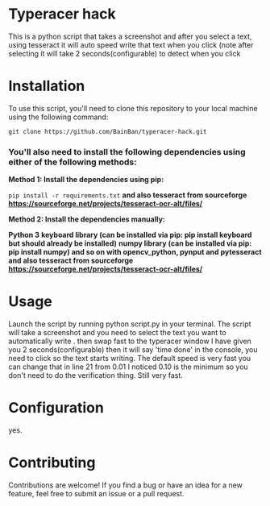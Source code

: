 # Typeracer hack
This is a python script that takes a screenshot and after you select a text, using tesseract it will auto speed write that text when you click (note after selecting it will take 2 seconds(configurable) to detect when you click
# Installation
To use this script, you'll need to clone this repository to your local machine using the following command:

```git clone https://github.com/BainBan/typeracer-hack.git```

### You'll also need to install the following dependencies using either of the following methods:

**Method 1: Install the dependencies using pip:**

```pip install -r requirements.txt```
**and also tesseract from sourceforge https://sourceforge.net/projects/tesseract-ocr-alt/files/**

**Method 2: Install the dependencies manually:**

**Python 3**
**keyboard library (can be installed via pip: pip install keyboard but should already be installed)**
**numpy library (can be installed via pip: pip install numpy) and so on with opencv_python, pynput and pytesseract and also tesseract from sourceforge https://sourceforge.net/projects/tesseract-ocr-alt/files/**
# Usage
Launch the script by running python script.py in your terminal.
The script will take a screenshot and you need to select the text you want to automatically write .
then swap fast to the typeracer window I have given you 2 seconds(configurable) then it will say 'time done' in the console, you need to click so the text starts writing. The default speed is very fast you can change that in line 21 from 0.01 I noticed 0.10 is the minimum so you don't need to do the verification thing. Still very fast.

# Configuration
yes.

# Contributing
Contributions are welcome! If you find a bug or have an idea for a new feature, feel free to submit an issue or a pull request.
